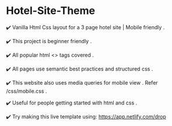 # Hotel-Site-Theme

✔️ Vanilla Html Css layout for a 3 page hotel site | Mobile friendly .

✔️ This project is beginner friendly .

✔️ All popular html <> tags covered . 

✔️ All pages use semantic best practices and structured css .

✔️ This website also uses media queries for mobile view . Refer /css/mobile.css .

✔️ Useful for people getting started with html and css .

✔️ Try making this live template using: https://app.netlify.com/drop
